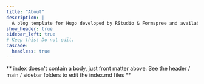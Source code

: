 ```yaml
---
title: "About"
description: |
  A blog template for Hugo developed by RStudio & Formspree and available for free.
show_header: true
sidebar_left: true
# Keep this! Do not edit.
cascade:
  headless: true
---
```


** index doesn't contain a body, just front matter above.
See the header / main / sidebar folders to edit the index.md files **
